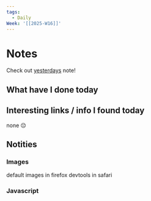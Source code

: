 ```yaml
---
tags:
  - Daily
Week: '[[2025-W16]]'
---
```


# Notes

Check out [yesterdays](2025-04-13) note!

## What have I done today

## Interesting links / info I found today

none 😔

## Notities

### Images
default images in firefox
devtools in safari

### Javascript

